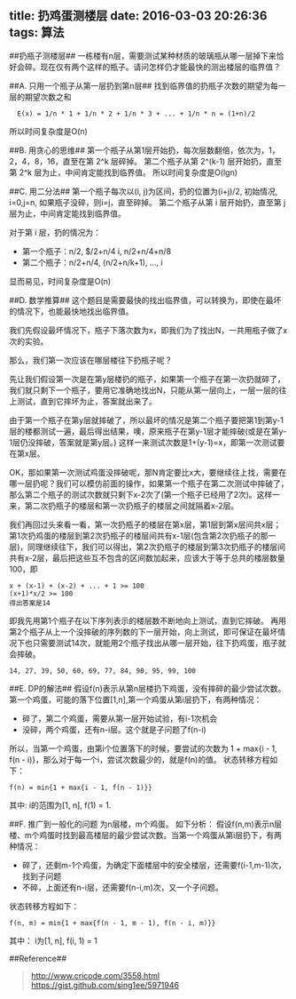 title: 扔鸡蛋测楼层
date: 2016-03-03 20:26:36
tags: 算法
---

##扔瓶子测楼层##
一栋楼有n层，需要测试某种材质的玻璃瓶从哪一层掉下来恰好会碎。现在仅有两个这样的瓶子。请问怎样仍才能最快的测出楼层的临界值？

##A. 只用一个瓶子从第一层扔到第n层##
找到临界值的扔瓶子次数的期望为每一层的期望次数之和

```
  E(x) = 1/n * 1 + 1/n * 2 + 1/n * 3 + ... + 1/n * n = (1+n)/2
```
  
所以时间复杂度是O(n)

##B. 用贪心的思维##
第一个瓶子从第1层开始扔，每次层数翻倍，依次为，1，2，4，8，16，直至在第 2^k 层碎掉。
第二个瓶子从第 2^(k-1) 层开始扔，直至第 2^k 层为止，中间肯定能找到临界值。 
所以时间复杂度是O(lgn)

##C. 用二分法##
第一个瓶子每次以(i, j)为区间，扔的位置为(i+j)/2, 初始情况, i=0,j=n, 如果瓶子没碎，则i=j，直至碎掉。
第二个瓶子从第 i 层开始扔，直至第 j 层为止，中间肯定能找到临界值。

对于第 i 层，扔的情况为：

- 第一个瓶子：n/2, $/2+n/4 i, n/2+n/4+n/8
- 第二个瓶子：n/2+n/4, (n/2+n/k+1), ..., i

显而易见，时间复杂度是O(n)

##D. 数学推算##
这个题目是需要最快的找出临界值，可以转换为，即使在最坏的情况下，也能最快地找出临界值。

我们先假设最坏情况下，瓶子下落次数为x，即我们为了找出N，一共用瓶子做了x次的实验。 

那么，我们第一次应该在哪层楼往下扔瓶子呢？

先让我们假设第一次是在第y层楼扔的瓶子，如果第一个瓶子在第一次扔就碎了，我们就只剩下一个瓶子，要用它准确地找出N，只能从第一层向上，一层一层的往上测试，直到它摔坏为止，答案就出来了。

由于第一个瓶子在第y层就摔破了，所以最坏的情况是第二个瓶子要把第1到第y-1层的楼都测试一遍，最后得出结果，噢，原来瓶子在第y-1层才能摔破(或是在第y-1层仍没摔破，答案就是第y层。) 这样一来测试次数是1+(y-1)=x，即第一次测试要在第x层。

OK，那如果第一次测试鸡蛋没摔破呢，那N肯定要比x大，要继续往上找，需要在哪一层扔呢？我们可以模仿前面的操作，如果第一个瓶子在第二次测试中摔破了，那么第二个瓶子的测试次数就只剩下x-2次了(第一个瓶子已经用了2次)。这样一来，第二次扔瓶子的楼层和第一次扔瓶子的楼层之间就隔着x-2层。 

我们再回过头来看一看，第一次扔瓶子的楼层在第x层，第1层到第x层间共x层；第1次扔鸡蛋的楼层到第2次扔瓶子的楼层间共有x-1层(包含第2次扔瓶子的那一层)，同理继续往下，我们可以得出，第2次扔瓶子的楼层到第3次扔瓶子的楼层间共有x-2层，最后把这些互不包含的区间数加起来，应该大于等于总共的楼层数量100，即

```
x + (x-1) + (x-2) + ... + 1 >= 100
(x+1)*x/2 >= 100
得出答案是14
```

即我先用第1个瓶子在以下序列表示的楼层数不断地向上测试，直到它摔破。 再用第2个瓶子从上一个没摔破的序列数的下一层开始，向上测试，即可保证在最坏情况下也只需要测试14次，就能用2个瓶子找出从哪一层开始，往下扔鸡蛋，瓶子就会摔破。

```
14, 27, 39, 50, 60, 69, 77, 84, 90, 95, 99, 100
```

##E. DP的解法##
假设f(n)表示从第n层楼扔下鸡蛋，没有摔碎的最少尝试次数。第一个鸡蛋，可能的落下位置[1,n],第一个鸡蛋从第i层扔下，有两种情况：

- 碎了，第二个鸡蛋，需要从第一层开始试验，有i-1次机会
- 没碎，两个鸡蛋，还有n-i层。这个就是子问题了f(n-i)

所以，当第一个鸡蛋，由第i个位置落下的时候，要尝试的次数为 1 + max{i - 1, f(n - i)}，那么对于每一个i，尝试次数最少的，就是f(n)的值。
状态转移方程如下： 

```
f(n) = min{1 + max{i - 1, f(n - 1)}}
```
其中: i的范围为[1, n], f(1) = 1.

##F. 推广到一般化的问题
为n层楼，m个鸡蛋。
如下分析： 假设f(n,m)表示n层楼、m个鸡蛋时找到最高楼层的最少尝试次数。当第一个鸡蛋从第i层扔下，有两种情况：

- 碎了，还剩m-1个鸡蛋，为确定下面楼层中的安全楼层，还需要f(i-1,m-1)次，找到子问题
- 不碎，上面还有n-i层，还需要f(n-i,m)次，又一个子问题。

状态转移方程如下： 

```
f(n, m) = min{1 + max{f(n - 1, m - 1), f(n - i, m)}} 
```
其中： i为[1, n], f(i, 1) = 1


##Reference##
>http://www.cricode.com/3558.html
https://gist.github.com/sing1ee/5971946